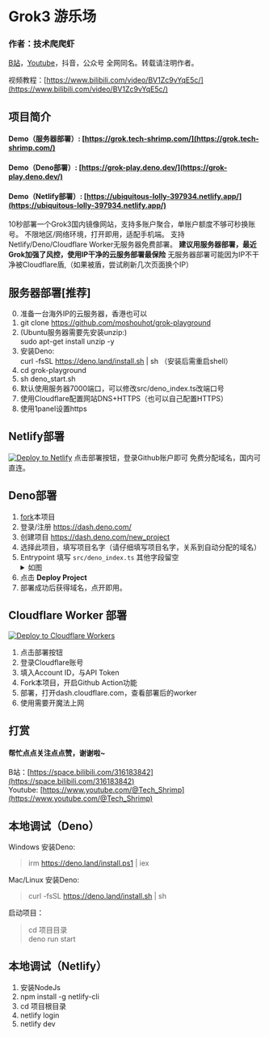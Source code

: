# Grok3 游乐场

### 作者：技术爬爬虾
[B站](https://space.bilibili.com/316183842)，[Youtube](https://www.youtube.com/@Tech_Shrimp)，抖音，公众号 全网同名。转载请注明作者。

视频教程：[https://www.bilibili.com/video/BV1Zc9vYqE5c/](https://www.bilibili.com/video/BV1Zc9vYqE5c/)

## 项目简介
#### Demo（服务器部署）: [https://grok.tech-shrimp.com/](https://grok.tech-shrimp.com/)
#### Demo（Deno部署）: [https://grok-play.deno.dev/](https://grok-play.deno.dev/)
#### Demo（Netlify部署）: [https://ubiquitous-lolly-397934.netlify.app/](https://ubiquitous-lolly-397934.netlify.app/)

10秒部署一个Grok3国内镜像网站，支持多账户聚合，单账户额度不够可秒换账号。
不限地区/网络环境，打开即用，适配手机端。
支持Netlify/Deno/Cloudflare Worker无服务器免费部署。
<b>建议用服务器部署，最近Grok加强了风控，使用IP干净的云服务部署最保险</b>
无服务器部署可能因为IP不干净被Cloudflare盾,（如果被盾，尝试刷新几次页面换个IP）

## 服务器部署[推荐]
0. 准备一台海外IP的云服务器，香港也可以
1. git clone https://github.com/moshouhot/grok-playground  
2. (Ubuntu服务器需要先安装unzip:)<br> sudo apt-get install unzip -y
3. 安装Deno:<br> curl -fsSL https://deno.land/install.sh | sh （安装后需重启shell）
4. cd grok-playground
5. sh deno_start.sh
6. 默认使用服务器7000端口，可以修改src/deno_index.ts改端口号
7. 使用Cloudflare配置网站DNS+HTTPS（也可以自己配置HTTPS）
8. 使用1panel设置https


## Netlify部署
[![Deploy to Netlify](https://www.netlify.com/img/deploy/button.svg)](https://app.netlify.com/start/deploy?repository=https://github.com/tech-shrimp/grok-playground)
点击部署按钮，登录Github账户即可
免费分配域名，国内可直连。

## Deno部署

1. [fork](https://github.com/tech-shrimp/grok-playground/fork)本项目
2. 登录/注册 https://dash.deno.com/
3. 创建项目 https://dash.deno.com/new_project
4. 选择此项目，填写项目名字（请仔细填写项目名字，关系到自动分配的域名）
5. Entrypoint 填写 `src/deno_index.ts` 其他字段留空 
   <details>
   <summary>如图</summary>
   ![image](/docs/images/1.png)
   </details>
6. 点击 <b>Deploy Project</b>
7. 部署成功后获得域名，点开即用。

## Cloudflare Worker 部署
[![Deploy to Cloudflare Workers](https://deploy.workers.cloudflare.com/button)](https://deploy.workers.cloudflare.com/?url=https://github.com/tech-shrimp/grok-playground)

1. 点击部署按钮
2. 登录Cloudflare账号
3. 填入Account ID，与API Token
4. Fork本项目，开启Github Action功能
5. 部署，打开dash.cloudflare.com，查看部署后的worker
6. 使用需要开魔法上网

## 打赏
#### 帮忙点点关注点点赞，谢谢啦~
B站：[https://space.bilibili.com/316183842](https://space.bilibili.com/316183842)<br>
Youtube: [https://www.youtube.com/@Tech_Shrimp](https://www.youtube.com/@Tech_Shrimp)

## 本地调试（Deno）

Windows 安装Deno:
> irm https://deno.land/install.ps1 | iex

Mac/Linux 安装Deno:
> curl -fsSL https://deno.land/install.sh | sh

启动项目：

>cd 项目目录 <br>
>deno run start


## 本地调试（Netlify）

1. 安装NodeJs
2. npm install -g netlify-cli
3. cd 项目根目录
4. netlify login
5. netlify dev
